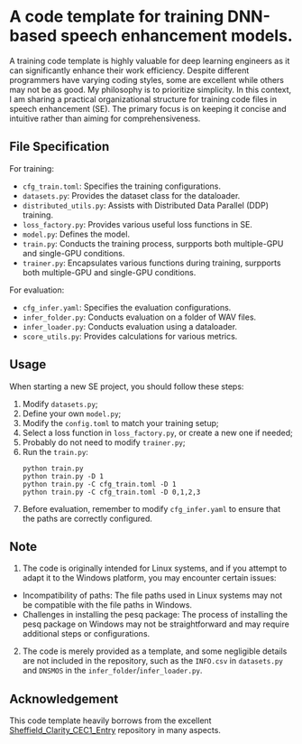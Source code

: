 # A code template for training DNN-based speech enhancement models.
A training code template is highly valuable for deep learning engineers as it can significantly enhance their work efficiency. Despite different programmers have varying coding styles, some are excellent while others may not be as good. My philosophy is to prioritize simplicity. In this context, I am sharing a practical organizational structure for training code files in speech enhancement (SE). The primary focus is on keeping it concise and intuitive rather than aiming for comprehensiveness.

## File Specification
For training:
* `cfg_train.toml`: Specifies the training configurations.
* `datasets.py`: Provides the dataset class for the dataloader.
* `distributed_utils.py`: Assists with Distributed Data Parallel (DDP) training.
* `loss_factory.py`: Provides various useful loss functions in SE.
* `model.py`: Defines the model.
* `train.py`: Conducts the training process, surpports both multiple-GPU and single-GPU conditions.
* `trainer.py`: Encapsulates various functions during training, surpports both multiple-GPU and single-GPU conditions.

For evaluation:
* `cfg_infer.yaml`: Specifies the evaluation configurations.
* `infer_folder.py`: Conducts evaluation on a folder of WAV files.
* `infer_loader.py`: Conducts evaluation using a dataloader.
* `score_utils.py`: Provides calculations for various metrics.

## Usage
When starting a new SE project, you should follow these steps:
1. Modify `datasets.py`;
2. Define your own `model.py`;
3. Modify the `config.toml` to match your training setup;
4. Select a loss function in `loss_factory.py`, or create a new one if needed;
5. Probably do not need to modify `trainer.py`;
6. Run the `train.py`:
   ```
   python train.py
   python train.py -D 1
   python train.py -C cfg_train.toml -D 1
   python train.py -C cfg_train.toml -D 0,1,2,3
   ```
8. Before evaluation, remember to modify `cfg_infer.yaml` to ensure that the paths are correctly configured.

## Note
1. The code is originally intended for Linux systems, and if you attempt to adapt it to the Windows platform, you may encounter certain issues:
* Incompatibility of paths: The file paths used in Linux systems may not be compatible with the file paths in Windows.
* Challenges in installing the pesq package: The process of installing the pesq package on Windows may not be straightforward and may require additional steps or configurations.

2. The code is merely provided as a template, and some negligible details are not included in the repository, such as the `INFO.csv` in  `datasets.py` and `DNSMOS` in the `infer_folder`/`infer_loader.py`.

## Acknowledgement
This code template heavily borrows from the excellent [Sheffield_Clarity_CEC1_Entry](https://github.com/TuZehai/Sheffield_Clarity_CEC1_Entry) repository in many aspects.

